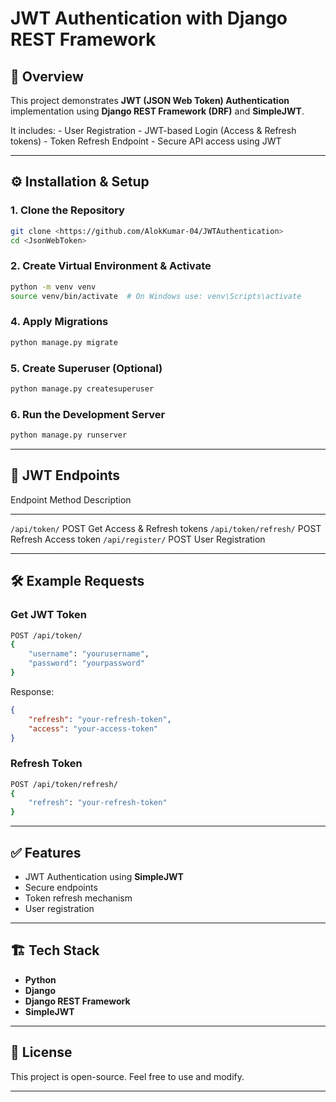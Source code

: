 # JWT Authentication with Django REST Framework

## 📌 Overview

This project demonstrates **JWT (JSON Web Token) Authentication**
implementation using **Django REST Framework (DRF)** and **SimpleJWT**.

It includes: - User Registration - JWT-based Login (Access & Refresh
tokens) - Token Refresh Endpoint - Secure API access using JWT

------------------------------------------------------------------------

## ⚙️ Installation & Setup

### 1. Clone the Repository

``` bash
git clone <https://github.com/AlokKumar-04/JWTAuthentication>
cd <JsonWebToken>
```

### 2. Create Virtual Environment & Activate

``` bash
python -m venv venv
source venv/bin/activate  # On Windows use: venv\Scripts\activate
```

### 4. Apply Migrations

``` bash
python manage.py migrate
```

### 5. Create Superuser (Optional)

``` bash
python manage.py createsuperuser
```

### 6. Run the Development Server

``` bash
python manage.py runserver
```

------------------------------------------------------------------------

## 🔐 JWT Endpoints

  Endpoint                Method   Description
  ----------------------- -------- -----------------------------
  `/api/token/`           POST     Get Access & Refresh tokens
  `/api/token/refresh/`   POST     Refresh Access token
  `/api/register/`        POST     User Registration

------------------------------------------------------------------------

## 🛠️ Example Requests

### Get JWT Token

``` bash
POST /api/token/
{
    "username": "yourusername",
    "password": "yourpassword"
}
```

Response:

``` json
{
    "refresh": "your-refresh-token",
    "access": "your-access-token"
}
```

### Refresh Token

``` bash
POST /api/token/refresh/
{
    "refresh": "your-refresh-token"
}
```

------------------------------------------------------------------------

## ✅ Features

-   JWT Authentication using **SimpleJWT**
-   Secure endpoints
-   Token refresh mechanism
-   User registration

------------------------------------------------------------------------

## 🏗️ Tech Stack

-   **Python**
-   **Django**
-   **Django REST Framework**
-   **SimpleJWT**

------------------------------------------------------------------------

## 📄 License

This project is open-source. Feel free to use and modify.

------------------------------------------------------------------------
